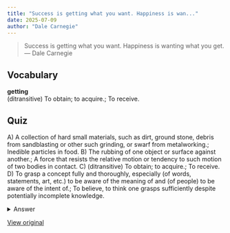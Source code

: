 ```yaml
---
title: "Success is getting what you want. Happiness is wan..."
date: 2025-07-09
author: "Dale Carnegie"
---
```


> Success is getting what you want. Happiness is wanting what you get.
> — Dale Carnegie

## Vocabulary
**getting**  
(ditransitive) To obtain; to acquire.; To receive.

## Quiz
A) A collection of hard small materials, such as dirt, ground stone, debris from sandblasting or other such grinding, or swarf from metalworking.; Inedible particles in food.
B) The rubbing of one object or surface against another.; A force that resists the relative motion or tendency to such motion of two bodies in contact.
C) (ditransitive) To obtain; to acquire.; To receive.
D) To grasp a concept fully and thoroughly, especially (of words, statements, art, etc.) to be aware of the meaning of and (of people) to be aware of the intent of.; To believe, to think one grasps sufficiently despite potentially incomplete knowledge.

<details>
<summary>Answer</summary>
C) (ditransitive) To obtain; to acquire.; To receive.
</details>

[View original](https://t.me/c/2696929880/414)
